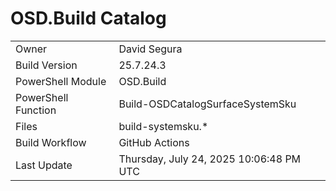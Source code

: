 ﻿# OSD.Build Catalog

| | |
|-|-|
| Owner | David Segura |
| Build Version | 25.7.24.3 |
| PowerShell Module | OSD.Build |
| PowerShell Function | Build-OSDCatalogSurfaceSystemSku |
| Files | build-systemsku.* |
| Build Workflow | GitHub Actions |
| Last Update | Thursday, July 24, 2025 10:06:48 PM UTC |
